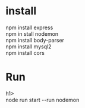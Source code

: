 <h1>install</h1> 
npm install express <br>
npm in stall nodemon <br>
npm install body-parser <br>
npm install mysql2 <br>
npm install cors <br>
<h1> Run </h1>h1> <br>
node run start  --run nodemon </br>
